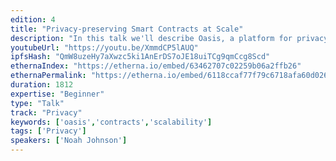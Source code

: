 ```yaml
---
edition: 4
title: "Privacy-preserving Smart Contracts at Scale"
description: "In this talk we'll describe Oasis, a platform for privacy-preserving smart contracts at scale. Oasis addresses two critical issues of today's platforms: poor scalability and a requirement that all data is public. These platforms cannot support many exciting use-cases which have complex application logic (e.g. machine learning) or require protection of user or application secrets (e.g. data markets). Oasis is a layer 1 blockchain platform that scales to complex workloads such as machine learning and protects data via secure computing techniques. Oasis's scalability stems from the novel separation of computation and consensus in a layered design. This design allow transactions to execute in parallel before validation by the consensus layer, thus alleviating a major source of congestion and enabling new verifiable computing techniques that dramatically reduce replication needed to ensure integrity. Oasis uses a proof-of-stake consensus algorithm tailored for this architecture and supports multiple secure computing models (trusted hardware, multi-party computation, zero-knowledge proof) based on security and performance requirements. We'll summarize the Oasis protocol and discuss real-world applications built on Oasis in as credit scoring, medical data sharing, and blockchain-based games. We'll describe how Oasis enables these exciting applications to run directly on-chain, avoiding the need for off-chain computation."
youtubeUrl: "https://youtu.be/XmmdCP5lAUQ"
ipfsHash: "QmW8uzeHy7aXwzc5ki1AnErDS7oJE18uiTCg9qmCcg8Scd"
ethernaIndex: "https://etherna.io/embed/63462707c02259b06a2ffb26"
ethernaPermalink: "https://etherna.io/embed/6118ccaf77f79c6718afa60d026c2079410171b8d219d5b1666a1927477664c0"
duration: 1812
expertise: "Beginner"
type: "Talk"
track: "Privacy"
keywords: ['oasis','contracts','scalability']
tags: ['Privacy']
speakers: ['Noah Johnson']
---
```


